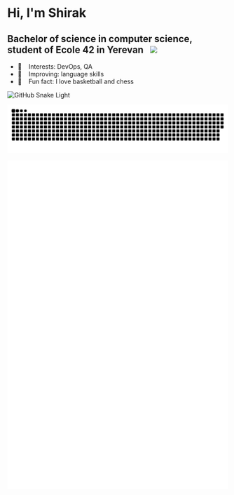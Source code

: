 # Hi, I'm Shirak

## Bachelor of science in computer science, student of Ecole 42 in Yerevan &nbsp;&nbsp;<img src="https://user-images.githubusercontent.com/68464959/208650645-c772e200-caf8-497a-9cd4-03bf28f12063.png" width="90px">

 - 🌱 &nbsp;&nbsp; Interests: DevOps, QA
 - 🔎 &nbsp;&nbsp; Improving: language skills
 - :sparkling_heart: &nbsp;&nbsp; Fun fact: I love basketball and chess

![GitHub Snake Light](github-snake.svg#gh-light-mode-only)

![github contribution grid snake animation](https://raw.githubusercontent.com/elshirak/elshirak/output/github-contribution-grid-snake.svg)


<img align="center" src="/github-metrics.svg" alt="Metrics" width="650">
